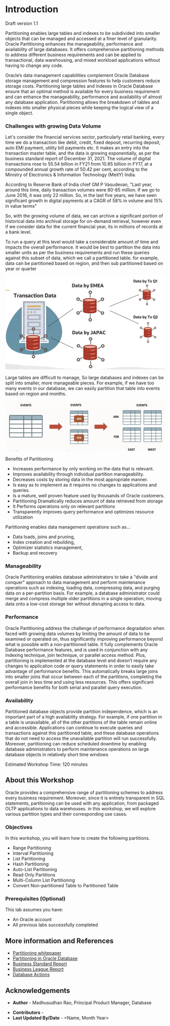 # Introduction

Draft version 1.1 

Partitioning enables large tables and indexes to be subdivided into smaller objects that can be managed and accessed at a finer level of granularity. Oracle Partitioning enhances the manageability, performance and availability of large databases.  It offers comprehensive partitioning methods to address different business requirements and can be applied to transactional, data warehousing, and mixed workload applications without having to change any code.   

Oracle’s data management capabilities complement Oracle Database storage management and compression features to help customers reduce storage costs. Partitioning large tables and indexes in Oracle Database ensure that an optimal method is available for every business requirement and can enhance the manageability, performance and availability of almost any database application. Partitioning allows the breakdown of tables and indexes into smaller physical pieces while keeping the logical view of a single object.

### Challenges with growing Data Volume

Let's consider the financial services sector, particularly retail banking, every time we do a transaction like debit, credit, fixed deposit, recurring deposit, auto EMI payment, utility bill payments etc. It makes an entry into the transaction master table, and the data is growing exponentially, as per the business standard report of December 31, 2021. The volume of digital transactions rose to 55.54 billion in FY21 from 10.85 billion in FY17, at a compounded annual growth rate of 50.42 per cent, according to the Ministry of Electronics & Information Technology (MeitY) India.
 
According to Reserve Bank of India chief GM P Vasudevan, "Last year, around this time, daily transaction volumes were 80-85 million. If we go to June 2016, it was only 22 million. So, in the last five years, we have seen significant growth in digital payments at a CAGR of 58% in volume and 15% in value terms"

So, with the growing volume of data, we can archive a significant portion of historical data into archival storage for on-demand retrieval, however even if we consider data for the current financial year, its in millions of records at a bank level.

To run a query at this level would take a considerable amount of time and impacts the overall performance. It would be best to partition the data into smaller units as per the business requirements and run these queries against this subset of data, which we call a partitioned table.  for example, data can be partitioned based on region, and then sub partitioned based on year or quarter 

![Image alt text](images/intro_01.png "Data Volume")
 
Large tables are difficult to manage, So large databases and indexes can be split into smaller, more manageable pieces. For example, if we have too many events in our database, we can easily partition that table into events based on region and months.  
 

![Image alt text](images/intro_02.png "Data Volume")

Benefits of Partitioning
*	Increases performance by only working on the data that is relevant.
*	Improves availability through individual partition manageability.
*	Decreases costs by storing data in the most appropriate manner.
*	Is easy as to implement as it requires no changes to applications and queries.
*	Is a mature, well proven feature used by thousands of Oracle customers.
*   Partitioning Dramatically reduces amount of data retrieved from storage
*   It Performs operations only on relevant partitions
*   Transparently improves query performance and optimizes resource utilization

Partitioning enables data management operations such as…
*  Data loads, joins and pruning,
*  Index creation and rebuilding,
*  Optimizer statistics management,
*  Backup and recovery

### Manageability
Oracle Partitioning enables database administrators to take a "divide and conquer" approach to data management and perform maintenance operations such as indexing, loading data, compressing data, and purging data on a per-partition basis. For example, a database administrator could merge and compress multiple older partitions in a single operation, moving data onto a low-cost storage tier without disrupting access to data. 

### Performance
Oracle Partitioning address the challenge of performance degradation when faced with growing data volumes by limiting the amount of data to be examined or operated on, thus significantly improving performance beyond what is possible with a non-partitioned table. It fully complements Oracle Database performance features, and is used in conjunction with any indexing technique, join technique, or parallel access method. Plus, partitioning is implemented at the database level and doesn’t require any changes to application code or query statements in order to easily take advantage of performance benefits. This automatically breaks large joins into smaller joins that occur between each of the partitions, completing the overall join in less time and using less resources. This offers significant performance benefits for both serial and parallel query execution.

### Availability
Partitioned database objects provide partition independence, which is an important part of a high availability strategy. For example, if one partition in a table is unavailable, all of the other partitions of the table remain online and accessible. Applications can continue to execute queries and transactions against this partitioned table, and these database operations that do not need to access the unavailable partition will run successfully. Moreover, partitioning can reduce scheduled downtime by enabling database administrators to perform maintenance operations on large database objects in relatively short time windows

Estimated Workshop Time:  120 minutes

## About this Workshop
Oracle provides a comprehensive range of partitioning schemes to address every business requirement. Moreover, since it is entirely transparent in SQL statements, partitioning can be used with any application, from packaged OLTP applications to data warehouses. in this workshop, we will explore various partition types and their corresponding use cases.
 

### Objectives
 
In this workshop, you will learn how to create the following partitions. 

* Range Partitioning
* Interval Partitioning
* List Partitioning
* Hash Partitioning
* Auto-List Partitioning
* Read Only Partitions
* Multi-Column List Partitioning
* Convert Non-partitioned Table to Partitioned Table

### Prerequisites (Optional)

This lab assumes you have:
* An Oracle account
* All previous labs successfully completed
  
## More information and References 

* [Partitioning whitepaper ](https://www.oracle.com/technetwork/database/options/partitioning/partitioning-wp-12c-1896137.pdf) 
* [Partitioning in Oracle Database ](https://livesql.oracle.com/apex/livesql/file/tutorial_EDVE861H5MO8DX16EGJ80HOTK.html) 
* [Business Standard Report ](https://www.business-standard.com/article/economy-policy/digital-transaction-volume-grew-at-50-in-four-years-shows-data-121123101357_1.html) 
* [Business League Report ](https://www.businessleague.in/india-sees-100m-e-payments-daily/) 
* [Database Actions ](https://s1mybyae3gstojp-adw46557.adb.uk-london-1.oraclecloudapps.com/omlusers/) 

## Acknowledgements

- **Author** - Madhusudhan Rao, Principal Product Manager, Database
* **Contributors** -   
* **Last Updated By/Date** - <Name, Month Year>
